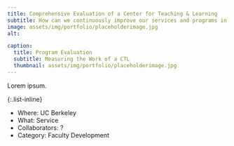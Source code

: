 ```yaml
---
title: Comprehensive Evaluation of a Center for Teaching & Learning
subtitle: How can we continuously improve our services and programs in faculty development?
image: assets/img/portfolio/placeholderimage.jpg
alt: 

caption:
  title: Program Evaluation
  subtitle: Measuring the Work of a CTL
  thumbnail: assets/img/portfolio/placeholderimage.jpg
---
```

Lorem ipsum.

{:.list-inline}
- Where: UC Berkeley
- What: Service
- Collaborators: ?
- Category: Faculty Development
